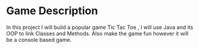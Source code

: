 # Game Description

In this project I will build a popular game Tic Tac Toe ,
I will use Java and its OOP to link Classes and Methods.
Also make the game fun however it will be a console based game.
